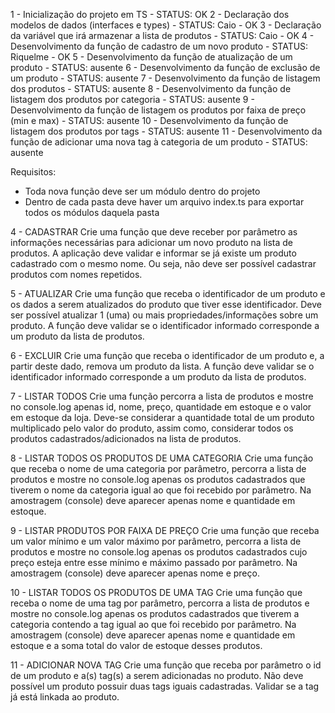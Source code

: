1 - Inicialização do projeto em TS - STATUS: OK
2 - Declaração dos modelos de dados (interfaces e types) - STATUS: Caio - OK
3 - Declaração da variável que irá armazenar a lista de produtos - STATUS: Caio - OK
4 - Desenvolvimento da função de cadastro de um novo produto - STATUS: Riquelme - OK
5 - Desenvolvimento da função de atualização de um produto - STATUS: ausente
6 - Desenvolvimento da função de exclusão de um produto - STATUS: ausente
7 - Desenvolvimento da função de listagem dos produtos - STATUS: ausente
8 - Desenvolvimento da função de listagem dos produtos por categoria - STATUS: ausente
9 - Desenvolvimento da função de listagem os produtos por faixa de preço (min e max) - STATUS: ausente
10 - Desenvolvimento da função de listagem dos produtos por tags - STATUS: ausente
11 - Desenvolvimento da função de adicionar uma nova tag à categoria de um produto - STATUS: ausente


Requisitos:

-   Toda nova função deve ser um módulo dentro do projeto
-   Dentro de cada pasta deve haver um arquivo index.ts para exportar todos os módulos daquela pasta

4 - CADASTRAR
Crie uma função que deve receber por parâmetro as informações necessárias para adicionar um novo produto na lista de produtos. A aplicação deve validar e informar se já existe um produto cadastrado com o mesmo nome. Ou seja, não deve ser possível cadastrar produtos com nomes repetidos.

5 - ATUALIZAR
Crie uma função que receba o identificador de um produto e os dados a serem atualizados do produto que tiver esse identificador. Deve ser possível atualizar 1 (uma) ou mais propriedades/informações sobre um produto. A função deve validar se o identificador informado corresponde a um produto da lista de produtos.

6 - EXCLUIR
Crie uma função que receba o identificador de um produto e, a partir deste dado, remova um produto da lista. A função deve validar se o identificador informado corresponde a um produto da lista de produtos.

7 - LISTAR TODOS
Crie uma função percorra a lista de produtos e mostre no console.log apenas id, nome, preço, quantidade em estoque e o valor em estoque da loja. Deve-se considerar a quantidade total de um produto multiplicado pelo valor do produto, assim como, considerar todos os produtos cadastrados/adicionados na lista de produtos.

8 - LISTAR TODOS OS PRODUTOS DE UMA CATEGORIA
Crie uma função que receba o nome de uma categoria por parâmetro, percorra a lista de produtos e mostre no console.log apenas os produtos cadastrados que tiverem o nome da categoria igual ao que foi recebido por parâmetro. Na amostragem (console) deve aparecer apenas nome e quantidade em estoque.

9 - LISTAR PRODUTOS POR FAIXA DE PREÇO
Crie uma função que receba um valor mínimo e um valor máximo por parâmetro, percorra a lista de produtos e mostre no console.log apenas os produtos cadastrados cujo preço esteja entre esse mínimo e máximo passado por parâmetro. Na amostragem (console) deve aparecer apenas nome e preço.

10 - LISTAR TODOS OS PRODUTOS DE UMA TAG
Crie uma função que receba o nome de uma tag por parâmetro, percorra a lista de produtos e mostre no console.log apenas os produtos cadastrados que tiverem a categoria contendo a tag igual ao que foi recebido por parâmetro. Na amostragem (console) deve aparecer apenas nome e quantidade em estoque e a soma total do valor de estoque desses produtos.

11 - ADICIONAR NOVA TAG
Crie uma função que receba por parâmetro o id de um produto e a(s) tag(s) a serem adicionadas no produto. Não deve possível um produto possuir duas tags iguais cadastradas. Validar se a tag já está linkada ao produto.
